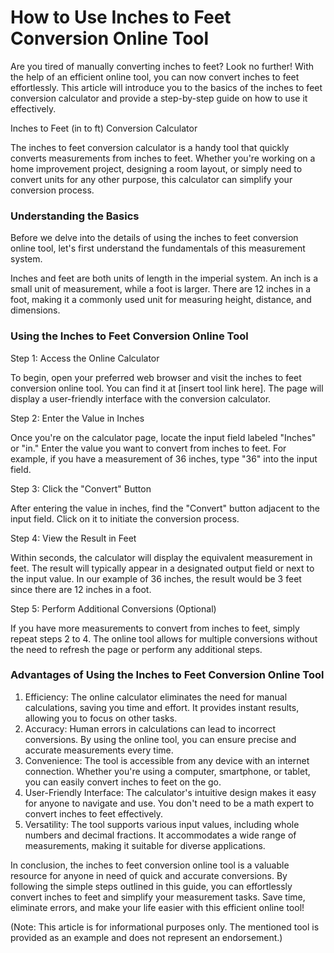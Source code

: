 How to Use Inches to Feet Conversion Online Tool
================================================

Are you tired of manually converting inches to feet? Look no further! With the help of an efficient online tool, you can now convert inches to feet effortlessly. This article will introduce you to the basics of the inches to feet conversion calculator and provide a step-by-step guide on how to use it effectively.

Inches to Feet (in to ft) Conversion Calculator

The inches to feet conversion calculator is a handy tool that quickly converts measurements from inches to feet. Whether you're working on a home improvement project, designing a room layout, or simply need to convert units for any other purpose, this calculator can simplify your conversion process.

### Understanding the Basics

Before we delve into the details of using the inches to feet conversion online tool, let's first understand the fundamentals of this measurement system.

Inches and feet are both units of length in the imperial system. An inch is a small unit of measurement, while a foot is larger. There are 12 inches in a foot, making it a commonly used unit for measuring height, distance, and dimensions.

### Using the Inches to Feet Conversion Online Tool

Step 1: Access the Online Calculator

To begin, open your preferred web browser and visit the inches to feet conversion online tool. You can find it at \[insert tool link here\]. The page will display a user-friendly interface with the conversion calculator.

Step 2: Enter the Value in Inches

Once you're on the calculator page, locate the input field labeled "Inches" or "in." Enter the value you want to convert from inches to feet. For example, if you have a measurement of 36 inches, type "36" into the input field.

Step 3: Click the "Convert" Button

After entering the value in inches, find the "Convert" button adjacent to the input field. Click on it to initiate the conversion process.

Step 4: View the Result in Feet

Within seconds, the calculator will display the equivalent measurement in feet. The result will typically appear in a designated output field or next to the input value. In our example of 36 inches, the result would be 3 feet since there are 12 inches in a foot.

Step 5: Perform Additional Conversions (Optional)

If you have more measurements to convert from inches to feet, simply repeat steps 2 to 4. The online tool allows for multiple conversions without the need to refresh the page or perform any additional steps.

### Advantages of Using the Inches to Feet Conversion Online Tool

1. Efficiency: The online calculator eliminates the need for manual calculations, saving you time and effort. It provides instant results, allowing you to focus on other tasks.
2. Accuracy: Human errors in calculations can lead to incorrect conversions. By using the online tool, you can ensure precise and accurate measurements every time.
3. Convenience: The tool is accessible from any device with an internet connection. Whether you're using a computer, smartphone, or tablet, you can easily convert inches to feet on the go.
4. User-Friendly Interface: The calculator's intuitive design makes it easy for anyone to navigate and use. You don't need to be a math expert to convert inches to feet effectively.
5. Versatility: The tool supports various input values, including whole numbers and decimal fractions. It accommodates a wide range of measurements, making it suitable for diverse applications.

In conclusion, the inches to feet conversion online tool is a valuable resource for anyone in need of quick and accurate conversions. By following the simple steps outlined in this guide, you can effortlessly convert inches to feet and simplify your measurement tasks. Save time, eliminate errors, and make your life easier with this efficient online tool!

(Note: This article is for informational purposes only. The mentioned tool is provided as an example and does not represent an endorsement.)